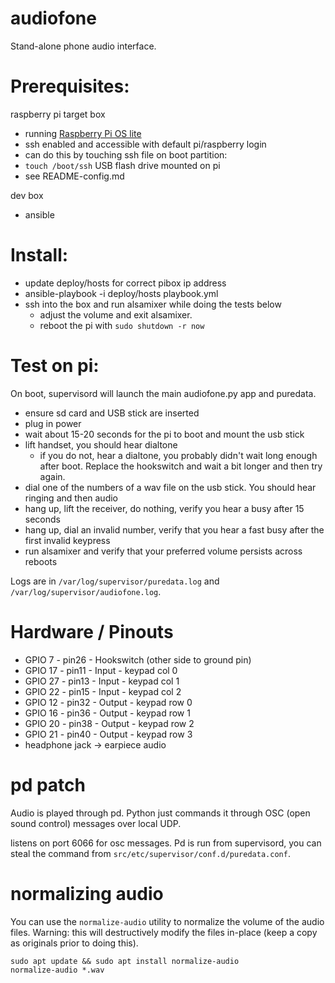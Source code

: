 # audiofone

Stand-alone phone audio interface.

# Prerequisites:

raspberry pi target box
* running [Raspberry Pi OS lite](https://www.raspberrypi.org/software/operating-systems/)
* ssh enabled and accessible with default pi/raspberry login
 * can do this by touching ssh file on boot partition:
 * `touch /boot/ssh`
USB flash drive mounted on pi
* see README-config.md

dev box
* ansible

# Install:

* update deploy/hosts for correct pibox ip address
* ansible-playbook -i deploy/hosts playbook.yml
* ssh into the box and run alsamixer while doing the tests below
  * adjust the volume and exit alsamixer.
  * reboot the pi with `sudo shutdown -r now`

# Test on pi:

On boot, supervisord will launch the main audiofone.py app and
puredata.

* ensure sd card and USB stick are inserted
* plug in power
* wait about 15-20 seconds for the pi to boot and mount the usb stick
* lift handset, you should hear dialtone
  * if you do not, hear a dialtone, you probably didn't wait long enough after boot. Replace the hookswitch and wait a bit longer and then try again.
* dial one of the numbers of a wav file on the usb stick. You should hear ringing and then audio
* hang up, lift the receiver, do nothing, verify you hear a busy after 15 seconds
* hang up, dial an invalid number, verify that you hear a fast busy after the first invalid keypress
* run alsamixer and verify that your preferred volume persists across reboots

Logs are in `/var/log/supervisor/puredata.log` and `/var/log/supervisor/audiofone.log`.

# Hardware / Pinouts

* GPIO  7 - pin26 - Hookswitch (other side to ground pin)
* GPIO 17 - pin11 - Input - keypad col 0
* GPIO 27 - pin13 - Input - keypad col 1
* GPIO 22 - pin15 - Input - keypad col 2
* GPIO 12 - pin32 - Output - keypad row 0
* GPIO 16 - pin36 - Output - keypad row 1
* GPIO 20 - pin38 - Output - keypad row 2
* GPIO 21 - pin40 - Output - keypad row 3
* headphone jack -> earpiece audio

# pd patch

Audio is played through pd.  Python just commands it through
OSC (open sound control) messages over local UDP.

listens on port 6066 for osc messages.
Pd is run from supervisord, you can steal the command
from `src/etc/supervisor/conf.d/puredata.conf`.

# normalizing audio

You can use the `normalize-audio` utility to normalize the volume of the audio files.
Warning: this will destructively modify the files in-place (keep a copy as originals prior to doing this).

```
sudo apt update && sudo apt install normalize-audio
normalize-audio *.wav

```
